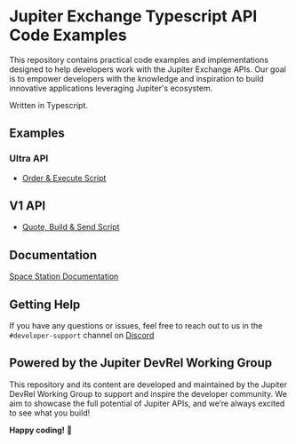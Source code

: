 # Jupiter Exchange Typescript API Code Examples

This repository contains practical code examples and implementations designed to help developers work with the Jupiter Exchange APIs. Our goal is to empower developers with the knowledge and inspiration to build innovative applications leveraging Jupiter's ecosystem.

Written in Typescript.

## Examples

### Ultra API

- [Order & Execute Script](examples/ultra/order-execute/README.md)

## V1 API

- [Quote, Build & Send Script](examples/v1/quote-build-send/README.md)

## Documentation

[Space Station Documentation](https://station.jup.ag/docs/)

## Getting Help

If you have any questions or issues, feel free to reach out to us in the `#developer-support` channel on [Discord](https://discord.com/invite/jup)

## Powered by the Jupiter DevRel Working Group

This repository and its content are developed and maintained by the Jupiter DevRel Working Group to support and inspire the developer community. We aim to showcase the full potential of Jupiter APIs, and we’re always excited to see what you build!

**Happy coding!** 🚀
